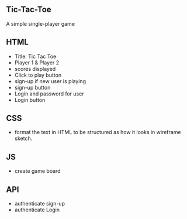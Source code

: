 ## Tic-Tac-Toe
A simple single-player game

## HTML
- Title: Tic Tac Toe
- Player 1 & Player 2
- scores displayed
- Click to play button
- sign-up if new user is playing
- sign-up button
- Login and password for user
- Login button

## CSS
- format the text in HTML to be structured as how it looks in wireframe sketch.

## JS
- create game board

## API
- authenticate sign-up
- authenticate Login
